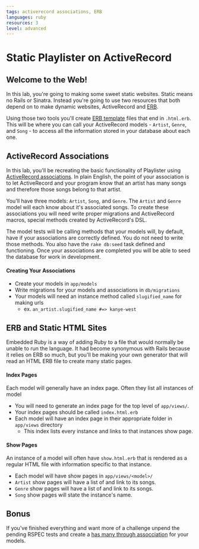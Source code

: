 ```yaml
---
tags: activerecord associations, ERB
languages: ruby
resources: 3
level: advanced
---
```


# Static Playlister on ActiveRecord

## Welcome to the Web!
In this lab, you're going to making some sweet static websites.  Static means no Rails or Sinatra.  Instead you're going to use two resources that both depend on to make dynamic websites, ActiveRecord and [ERB](http://ruby-doc.org/stdlib-2.1.2/libdoc/erb/rdoc/ERB.html).

Using those two tools you'll create [ERB template](http://www.stuartellis.eu/articles/erb/) files that end in `.html.erb`.  This will be where you can call your ActiveRecord models - `Artist`, `Genre`, and `Song` - to access all the information stored in your database about each one.


## ActiveRecord Associations

In this lab, you'll be recreating the basic functionality of Playlister using [ActiveRecord associations](http://guides.rubyonrails.org/association_basics.html). In plain English, the point of your association is to let ActiveRecord and your program know that an artist has many songs and therefore those songs belong to that artist. 

You'll have three models: `Artist`, `Song`, and `Genre`. The `Artist` and `Genre` model will each know about it's associated songs.  To create these associations you will need write proper migrations and ActiveRecord macros, special methods created by ActiveRecord's DSL.

The model tests will be calling methods that your models will, by default, have if your associations are correctly defined. You do not need to write those methods.  You also have the `rake db:seed` task defined and functioning.  Once your associations are completed you will be able to seed the database for work in development.

#### Creating Your Associations
- Create your models in `app/models`
- Write migrations for your models and associations in `db/migrations`
- Your models will need an instance method called `slugified_name` for making urls
  - ex. `an_artist.slugified_name #=> kanye-west`


## ERB and Static HTML Sites

Embedded Ruby is a way of adding Ruby to a file that would normally be unable to run the language.  It had become synonymous with Rails because it relies on ERB so much, but you'll be making your own generator that will read an HTML ERB file to create many static pages.

#### Index Pages
Each model will generally have an index page.  Often they list all instances of model
- You will need to generate an index page for the top level of `app/views/`.
- Your index pages should be called `index.html.erb`
- Each model will have an index page in their appropriate folder in `app/views` directory
  - This index lists every instance and links to that instances show page.

#### Show Pages
An instance of a model will often have `show.html.erb` that is rendered as a regular HTML file with information specific to that instance.
- Each model will have show pages in `app/views/<model>/`
- `Artist` show pages will have a list of and link to its songs.
- `Genre` show pages will have a list of and link to its songs.
- `Song` show pages will state the instance's name.


## Bonus
If you've finished everything and want more of a challenge unpend the pending RSPEC tests and create a [has many through assocciation](http://guides.rubyonrails.org/association_basics.html#the-has-many-through-association) for your models.